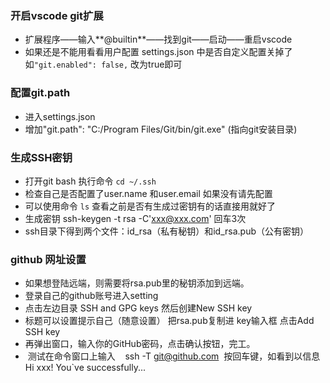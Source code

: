 ### 开启vscode git扩展
- 扩展程序——输入**@builtin**——找到git——启动——重启vscode
- 如果还是不能用看看用户配置 settings.json 中是否自定义配置关掉了 如`"git.enabled": false,` 改为true即可

### 配置git.path
- 进入settings.json
- 增加"git.path": "C:/Program Files/Git/bin/git.exe" (指向git安装目录)

### 生成SSH密钥
- 打开git bash 执行命令 `cd ~/.ssh` 
- 检查自己是否配置了user.name 和user.email 如果没有请先配置
- 可以使用命令 `ls` 查看之前是否有生成过密钥有的话直接用就好了
- 生成密钥 ssh-keygen -t rsa -C'xxx@xxx.com' 回车3次
- ssh目录下得到两个文件：id_rsa（私有秘钥）和id_rsa.pub（公有密钥）

### github 网址设置
- 如果想登陆远端，则需要将rsa.pub里的秘钥添加到远端。
- 登录自己的github账号进入setting
- 点击左边目录 SSH and GPG keys 然后创建New SSH key
- 标题可以设置提示自己（随意设置）  把rsa.pub复制进 key输入框 点击Add SSH key
- 再弹出窗口，输入你的GitHub密码，点击确认按钮，完工。
-  测试在命令窗口上输入    ssh -T git@github.com  按回车键，如看到以信息Hi xxx! You`ve successfully...
